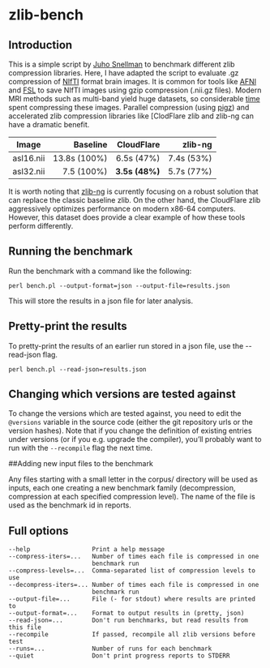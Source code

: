 # zlib-bench


## Introduction

This is a simple script by [Juho Snellman](https://github.com/jsnell/zlib-bench) to benchmark different zlib compression libraries.  Here, I have adapted the script to evaluate .gz compression of [NIfTI](https://nifti.nimh.nih.gov/) format brain images. It is common for tools like [AFNI](https://afni.nimh.nih.gov/) and [FSL](https://fsl.fmrib.ox.ac.uk/fsl/fslwiki) to save NIfTI images using gzip compression (.nii.gz files).  Modern MRI methods such as multi-band yield huge datasets, so considerable [time](https://github.com/rordenlab/niimath) spent compressing these images.  Parallel compression (using [pigz](https://github.com/madler/pigz)) and accelerated zlib compression libraries like [ClodFlare zlib and zlib-ng can have a dramatic benefit.


| Image        |    Baseline   |  CloudFlare   |   zlib-ng     |
|--------------|--------------:|--------------:|--------------:|
| asl16.nii    | 13.8s (100%)  |  6.5s (47%)   |  7.4s (53%)   |
| asl32.nii    | 7.5 (100%)    |  **3.5s (48%)**   |  5.7s (77%)   |

It is worth noting that [zlib-ng](https://github.com/zlib-ng/zlib-ng/issues/326) is currently focusing on a robust solution that can replace the classic baseline zlib. On the other hand, the CloudFlare zlib aggressively optimizes performance on modern x86-64 computers. However, this dataset does provide a clear example of how these tools perform differently.

## Running the benchmark

Run the benchmark with a command like the following:

```
perl bench.pl --output-format=json --output-file=results.json
```

This will store the results in a json file for later analysis.


## Pretty-print the results

To pretty-print the results of an earlier run stored in a json file, use the --read-json flag.

```
perl bench.pl --read-json=results.json
```

## Changing which versions are tested against

To change the versions which are tested against, you need to edit the `@versions` variable in the source code (either the git repository urls or the version hashes). Note that if you change the definition of existing entries under versions (or if you e.g. upgrade the compiler), you’ll probably want to run with the `--recompile` flag the next time.

##Adding new input files to the benchmark

Any files starting with a small letter in the corpus/ directory will be used as inputs, each one creating a new benchmark family (decompression, compression at each specified compression level). The name of the file is used as the benchmark id in reports.

## Full options

```
--help                 Print a help message
--compress-iters=...   Number of times each file is compressed in one
                       benchmark run
--compress-levels=...  Comma-separated list of compression levels to use
--decompress-iters=... Number of times each file is compressed in one
                       benchmark run
--output-file=...      File (- for stdout) where results are printed to
--output-format=...    Format to output results in (pretty, json)
--read-json=...        Don't run benchmarks, but read results from this file
--recompile            If passed, recompile all zlib versions before test
--runs=...             Number of runs for each benchmark
--quiet                Don't print progress reports to STDERR
```


